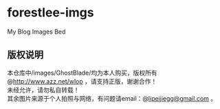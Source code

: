 # forestlee-imgs
My Blog Images Bed
## 版权说明
本仓库中/images/GhostBlade/均为本人购买，版权所有@http://www.azz.net/wlop ，请支持正版，谢谢合作！  
未经允许，请勿私自转载！  
其余图片来源于个人拍照与网络，有问题请email：@lipeijiegg@gmail.com 。
